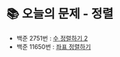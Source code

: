 # 📚 오늘의 문제 - 정렬
- 백준 2751번 : [수 정렬하기 2](https://www.acmicpc.net/problem/2751)
- 백준 11650번 : [좌표 정렬하기](https://www.acmicpc.net/problem/11650)
